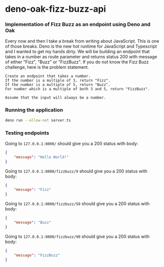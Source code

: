 # deno-oak-fizz-buzz-api

### Implementation of Fizz Buzz as an endpoint using Deno and Oak

Every now and then I take a break from writing about JavaScript. This is one of those breaks. Deno is the new hot runtime for JavaScript and Typescript and I wanted to get my hands dirty. We will be building an endpoint that takes in a number as route parameter and returns status 200 with message of either "Fizz", "Buzz" or "FizzBuzz". If you do not know the Fizz Buzz challenge, here is the problem statement.

```text
Create an endpoint that takes a number.
If the number is a multiple of 3, return "Fizz".
If the number is a multiple of 5, return "Buzz".
For number which is a multiple of both 3 and 5, return "FizzBuzz".

Assume that the input will always be a number.
```

### Running the application

```bash
deno run --allow-net server.ts
```

### Testing endpoints

Going to `127.0.0.1:8000/` should give you a 200 status with body:

```json
{
    "message": "Hello World!"
}
```

Going to `127.0.0.1:8000/fizzbuzz/9` should give you a 200 status with body:

```json
{
    "message": "Fizz"
}
```

Going to `127.0.0.1:8000/fizzbuzz/50` should give you a 200 status with body:

```json
{
    "message": "Buzz"
}
```

Going to `127.0.0.1:8000/fizzbuzz/90` should give you a 200 status with body:

```json
{
    "message": "FizzBuzz"
}
```
